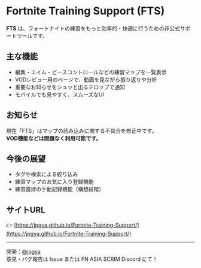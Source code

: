 # Fortnite Training Support (FTS)

**FTS** は、フォートナイトの練習をもっと効率的・快適に行うための非公式サポートツールです。

## 主な機能

- 編集・エイム・ピースコントロールなどの練習マップを一覧表示  
- VODレビュー用のページで、動画を見ながら振り返りや分析  
- 重要なお知らせをシュッと出るテロップで通知  
- モバイルでも見やすく、スムーズなUI

## お知らせ

現在「FTS」はマップの読み込みに関する不具合を修正中です。  
**VOD機能などは問題なく利用可能です。**

## 今後の展望

- タグや検索による絞り込み  
- 練習マップのお気に入り登録機能  
- 練習進捗の手動記録機能（構想段階）

## サイトURL

👉 [https://jpgya.github.io/Fortnite-Training-Support/](https://jpgya.github.io/Fortnite-Training-Support/)

---

開発：[@jpgya](https://github.com/jpgya)  
意見・バグ報告は Issue または FN ASIA SCRIM Discord にて！
